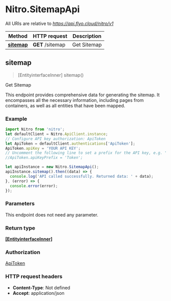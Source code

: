 # Nitro.SitemapApi

All URIs are relative to *https://api.flyo.cloud/nitro/v1*

Method | HTTP request | Description
------------- | ------------- | -------------
[**sitemap**](SitemapApi.md#sitemap) | **GET** /sitemap | Get Sitemap



## sitemap

> [EntityinterfaceInner] sitemap()

Get Sitemap

This endpoint provides comprehensive data for generating the sitemap. It encompasses all the necessary information, including pages from containers, as well as all entities that have been mapped.

### Example

```javascript
import Nitro from 'nitro';
let defaultClient = Nitro.ApiClient.instance;
// Configure API key authorization: ApiToken
let ApiToken = defaultClient.authentications['ApiToken'];
ApiToken.apiKey = 'YOUR API KEY';
// Uncomment the following line to set a prefix for the API key, e.g. "Token" (defaults to null)
//ApiToken.apiKeyPrefix = 'Token';

let apiInstance = new Nitro.SitemapApi();
apiInstance.sitemap().then((data) => {
  console.log('API called successfully. Returned data: ' + data);
}, (error) => {
  console.error(error);
});

```

### Parameters

This endpoint does not need any parameter.

### Return type

[**[EntityinterfaceInner]**](EntityinterfaceInner.md)

### Authorization

[ApiToken](../README.md#ApiToken)

### HTTP request headers

- **Content-Type**: Not defined
- **Accept**: application/json

